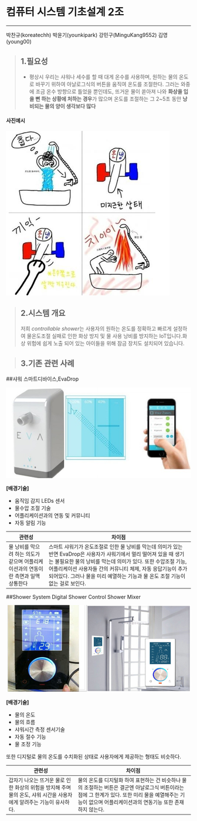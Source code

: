 

# **컴퓨터 시스템 기초설계 2조**
---
 박찬규(koreatechh)
 박윤기(younkipark)
 강민구(MinguKang9552)
 김영(young00)

>## **1.필요성**
>- 평상시 우리는 샤워나 세수를 할 때 대게 온수를 사용하며, 원하는 물의 온도로 바꾸기
위하여 아날로그식의 버튼을 움직여 온도를 조절한다. 그러는 와중에 조금 온수 
방향으로 틀었을 뿐인데도, 뜨거운 물이 쏟아져 나와 **화상을 입을 뻔 하는 상황에
처하는 경우**가 많으며 온도를 조절하는 그 2~5초 동안 **낭비되는 물의 양이 생각보다
많다**

#### 사진예시
![alt-text](https://github.com/koreatechh/planets2/blob/master/shower.jpg "Logo Title Text 1")





>## **2.시스템 개요**
>저희 *controllable shower*는 사용자의 원하는 온도를 정확하고 빠르게 설정하여 
물온도조절 실패로 인한 화상 방지 및 물 사용 낭비를 방지하는 IoT입니다.화상
위험에 쉽게 노출 되어 있는 아이들을 위해 잠금 장치도 설치되어 있습니다.







>## **3.기존 관련 사례**

##샤워 스마트디바이스,EvaDrop

![alt-text](https://github.com/koreatechh/planets2/blob/master/image1.PNG "Logo Title Text 1")

**[배경기술]**
- 움직임 감지 LEDs 센서
- 물수압 조절 기술
- 어플리케이션과의 연동 및 커뮤니티
- 자동 알림 기능
<table>
<thead>
<tr>
<th>관련성</th>
<th>차이점</th>
</tr>
</thead>
<tbody>
<tr>
 <td> 물 낭비를 막으려 하는 의도가 같으며 어플리케이션과의 연동이란 측면과 일맥 상통한다</td>
 <td> 스마트 샤워기가 온도조절로 인한 물 낭비를 막는데 의미가 있는 반면 EvaDrop은 사용자가 샤워기에서 멀리 떨어져 있을 때 생기는 불필요한 물의 낭비를 막는데 의미가 있다.
또한 수압조절 기능, 어플리케이션 사용자들 간의 커뮤니티 체제, 자동 응답기능이 추가 되어있다. 
그러나 물을 미리 예열하는 기능과 물 온도 조절 기능이 없는 걸로 보인다.</td>
</tr>
</tbody>
</table>

##Shower System Digital Shower Control Shower Mixer

![alt-text](https://github.com/koreatechh/planets2/blob/master/image2.PNG "Logo Title Text 1")

**[배경기술]**
- 물의 온도
- 물의 흐름
- 샤워시간 측정 센서기술
- 자동 절수 기능
- 물 조정 기능 

<table>
<thead>
<tr>
 <th>관련성</th>
 <th>차이점</th>
</tr>
</thead>
<tbody>
<tr>
 <td> 갑자기 나오는 뜨거운 물로 인한 화상의 위험을 방지해 주며 물의 온도, 샤워 시간을 사용자에게 알려주는 기능이 유사하다.</td>
 또한 디지털로 물의 온도를 수치화된 상태로 사용자에게 제공하는 형태도 비슷하다.</td>
 <td>물의 온도를 디지털화 하여 표현하는 건 비슷하나 물의 조절하는 버튼은 결군엔 아날로그식 버튼이라는 점에 그 한계가 있다.
 또한 미리 물을 예열해주는 기능이 없으며 어플리케이션과의 연동기능 또한 존재하지 않는다. </td>
</tr>
</tbody>
</table>



